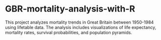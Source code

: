 # GBR-mortality-analysis-with-R
This project analyzes mortality trends in Great Britain between 1950-1984 using lifetable data. The analysis includes visualizations of life expectancy, mortality rates, survival probabilities, and population pyramids.
